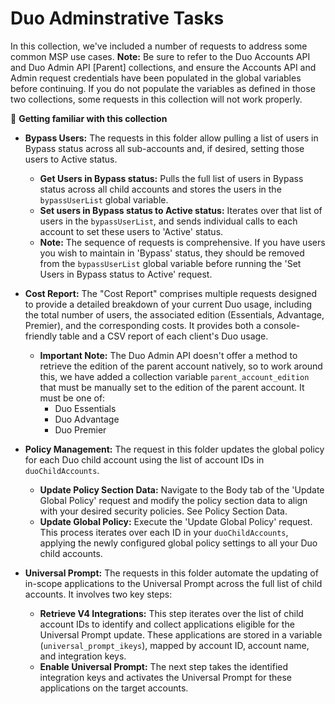 # Duo Adminstrative Tasks

In this collection, we've included a number of requests to address some common MSP use cases.
**Note:** Be sure to refer to the Duo Accounts API and Duo Admin API [Parent] collections, and ensure the Accounts API and Admin request credentials have been populated in the global variables before continuing. If you do not populate the variables as defined in those two collections, some requests in this collection will not work properly.

🚀 **Getting familiar with this collection**

- **Bypass Users:** The requests in this folder allow pulling a list of users in Bypass status across all sub-accounts and, if desired, setting those users to Active status.
  - **Get Users in Bypass status:** Pulls the full list of users in Bypass status across all child accounts and stores the users in the `bypassUserList` global variable.
  - **Set users in Bypass status to Active status:** Iterates over that list of users in the `bypassUserList`, and sends individual calls to each account to set these users to 'Active' status.
  - **Note:** The sequence of requests is comprehensive. If you have users you wish to maintain in 'Bypass' status, they should be removed from the `bypassUserList` global variable before running the 'Set Users in Bypass status to Active' request.

- **Cost Report:** The "Cost Report" comprises multiple requests designed to provide a detailed breakdown of your current Duo usage, including the total number of users, the associated edition (Essentials, Advantage, Premier), and the corresponding costs. It provides both a console-friendly table and a CSV report of each client's Duo usage.
  - **Important Note:** The Duo Admin API doesn't offer a method to retrieve the edition of the parent account natively, so to work around this, we have added a collection variable `parent_account_edition` that must be manually set to the edition of the parent account. It must be one of:
    - Duo Essentials
    - Duo Advantage
    - Duo Premier

- **Policy Management:** The request in this folder updates the global policy for each Duo child account using the list of account IDs in `duoChildAccounts`.
  - **Update Policy Section Data:** Navigate to the Body tab of the 'Update Global Policy' request and modify the policy section data to align with your desired security policies. See Policy Section Data.
  - **Update Global Policy:** Execute the 'Update Global Policy' request. This process iterates over each ID in your `duoChildAccounts`, applying the newly configured global policy settings to all your Duo child accounts.

- **Universal Prompt:** The requests in this folder automate the updating of in-scope applications to the Universal Prompt across the full list of child accounts. It involves two key steps:
  - **Retrieve V4 Integrations:** This step iterates over the list of child account IDs to identify and collect applications eligible for the Universal Prompt update. These applications are stored in a variable (`universal_prompt_ikeys`), mapped by account ID, account name, and integration keys.
  - **Enable Universal Prompt:** The next step takes the identified integration keys and activates the Universal Prompt for these applications on the target accounts.
